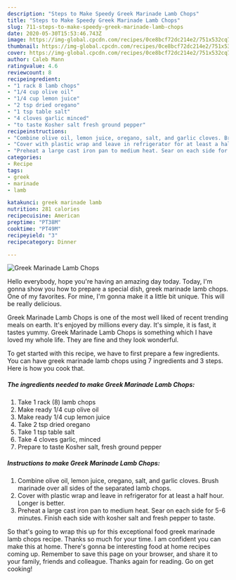 ```yaml
---
description: "Steps to Make Speedy Greek Marinade Lamb Chops"
title: "Steps to Make Speedy Greek Marinade Lamb Chops"
slug: 711-steps-to-make-speedy-greek-marinade-lamb-chops
date: 2020-05-30T15:53:46.743Z
image: https://img-global.cpcdn.com/recipes/0ce8bcf72dc214e2/751x532cq70/greek-marinade-lamb-chops-recipe-main-photo.jpg
thumbnail: https://img-global.cpcdn.com/recipes/0ce8bcf72dc214e2/751x532cq70/greek-marinade-lamb-chops-recipe-main-photo.jpg
cover: https://img-global.cpcdn.com/recipes/0ce8bcf72dc214e2/751x532cq70/greek-marinade-lamb-chops-recipe-main-photo.jpg
author: Caleb Mann
ratingvalue: 4.6
reviewcount: 8
recipeingredient:
- "1 rack 8 lamb chops"
- "1/4 cup olive oil"
- "1/4 cup lemon juice"
- "2 tsp dried oregano"
- "1 tsp table salt"
- "4 cloves garlic minced"
- "to taste Kosher salt fresh ground pepper"
recipeinstructions:
- "Combine olive oil, lemon juice, oregano, salt, and garlic cloves. Brush marinade over all sides of the separated lamb chops."
- "Cover with plastic wrap and leave in refrigerator for at least a half hour. Longer is better."
- "Preheat a large cast iron pan to medium heat. Sear on each side for 5-6 minutes. Finish each side with kosher salt and fresh pepper to taste."
categories:
- Recipe
tags:
- greek
- marinade
- lamb

katakunci: greek marinade lamb 
nutrition: 281 calories
recipecuisine: American
preptime: "PT38M"
cooktime: "PT49M"
recipeyield: "3"
recipecategory: Dinner

---
```



![Greek Marinade Lamb Chops](https://img-global.cpcdn.com/recipes/0ce8bcf72dc214e2/751x532cq70/greek-marinade-lamb-chops-recipe-main-photo.jpg)

Hello everybody, hope you're having an amazing day today. Today, I'm gonna show you how to prepare a special dish, greek marinade lamb chops. One of my favorites. For mine, I'm gonna make it a little bit unique. This will be really delicious.

Greek Marinade Lamb Chops is one of the most well liked of recent trending meals on earth. It's enjoyed by millions every day. It's simple, it is fast, it tastes yummy. Greek Marinade Lamb Chops is something which I have loved my whole life. They are fine and they look wonderful.




To get started with this recipe, we have to first prepare a few ingredients. You can have greek marinade lamb chops using 7 ingredients and 3 steps. Here is how you cook that.

<!--inarticleads1-->

##### The ingredients needed to make Greek Marinade Lamb Chops:

1. Take 1 rack (8) lamb chops
1. Make ready 1/4 cup olive oil
1. Make ready 1/4 cup lemon juice
1. Take 2 tsp dried oregano
1. Take 1 tsp table salt
1. Take 4 cloves garlic, minced
1. Prepare to taste Kosher salt, fresh ground pepper




<!--inarticleads2-->

##### Instructions to make Greek Marinade Lamb Chops:

1. Combine olive oil, lemon juice, oregano, salt, and garlic cloves. Brush marinade over all sides of the separated lamb chops.
1. Cover with plastic wrap and leave in refrigerator for at least a half hour. Longer is better.
1. Preheat a large cast iron pan to medium heat. Sear on each side for 5-6 minutes. Finish each side with kosher salt and fresh pepper to taste.




So that's going to wrap this up for this exceptional food greek marinade lamb chops recipe. Thanks so much for your time. I am confident you can make this at home. There's gonna be interesting food at home recipes coming up. Remember to save this page on your browser, and share it to your family, friends and colleague. Thanks again for reading. Go on get cooking!
